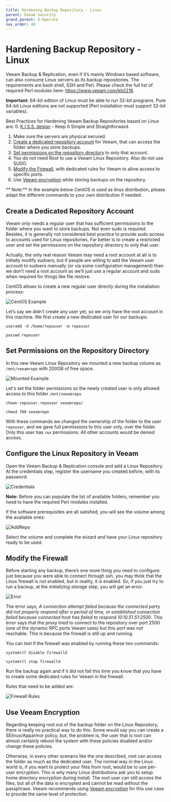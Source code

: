 ```yaml
---
title: Hardening Backup Repository - Linux
parent: Veeam Security
grand_parent: 4-Operate
nav_order: 40
---
```



# Hardening Backup Repository - Linux

Veeam Backup & Replication, even if it’s mainly Windows based software, can also consume Linux servers as its backup repositories. The requirements are bash shell, SSH and Perl. Please check the full list of required Perl modules here: https://www.veeam.com/kb2216.

**Important:** 64-bit edition of Linux must be able to run 32-bit programs. Pure 64-bit Linux editions are not supported (Perl installation must support 32-bit variables).

Best Practices for Hardening Veeam Backup Repositories based on Linux are:
0. [K.I.S.S. design](./infrastructure_hardening.md/#secure-by-design) - Keep It Simple and Straightforward.
1. Make sure the servers are physical secured.
2. [Create a dedicated repository account](#create-a-dedicated-repository-account) for Veeam, that can access the folder where you store backups.
3. [Set permissions on the repository directory](#set-permissions-on-the-repository-directory) to only that account.
4. You do not need Root to use a Veeam Linux Repository. Also do not use SUDO.
5. [Modify the Firewall](#modify-the-firewall), with dedicated rules for Veeam to allow access to specific ports.
6. Use [Veeam encryption](#use-veeam-encryption) while storing backups on the repository.

** Note:** In the example below CentOS is used as linux distribution, please adapt the different commands to your own distribution if needed.

## Create a Dedicated Repository Account

Veeam only needs a regular user that has sufficient permissions to the folder where you want to store backups. Not even sudo is required. Besides, it is generally not considered best practice to provide sudo access to accounts used for Linux repositories. Far better is to create a restricted user and set the permissions on the repository directory to only that user.

Actually, the only real reason Veeam may need a root account at all is to initially modify sudoers, but if people are willing to add the Veeam user account to sudoers manually (or via some configuration management) then we don’t need a root account as we’ll just use a regular account and sudo when required for things like file restore.

CentOS allows to create a new regular user directly during the installation process:

![CentOS Example](Hardening_Linux_Repository_CentOS_Example.png)

Let’s say we didn’t create any user yet, so we only have the root account in this machine. We first create a new dedicated user for our backups:

`useradd -d /home/repouser -m repouser`

`passwd repouser`


## Set Permissions on the Repository Directory
In this new Veeam Linux Repository we mounted a new backup volume as `/mnt/veeamrepo` with 200GB of free space.

![Mounted Example](Hardening_Linux_Repository_Mount.png)

Let's set the folder permissions so the newly created user is only allowed access to this folder `/mnt/veeamrepo`

`chown repouser.repouser veeamrepo/`

`chmod 700 veeamrepo`

With these commands we changed the ownership of the folder to the user `repouser`, and we gave full permissions to this user only, over the folder. Only this user has `rwx` permissions.  All other accounts would be denied access.

## Configure the Linux Repository in Veeam

Open the Veeam Backup & Replication console and add a Linux Repository. At the credentials step, register the username you created before, with its password:

![Credentials](Hardening_Linux_Repository_Credentials.png)

**Note:** Before you can populate the list of available folders, remember you need to have the required Perl modules installed.

If the software prerequisites are all satisfied, you will see the volume among the available ones:

![AddRepo](Hardening_Linux_Repository_Add_Repo.png)

Select the volume and complete the wizard and have your Linux repository ready to be used.

## Modify the Firewall

Before starting any backup, there’s one more thing you need to configure: just because you were able to connect through ssh, you may think that the Linux firewall is not enabled, but in reality, it is enabled. So, if you just try to run a backup, at the _initializing storage_ step, you will get an error:

![Error](Hardening_Linux_Repository_Error.png)

The error says, _A connection attempt failed because the connected party did not properly respond after a period of time, or established connection failed because connected host has failed to respond 10.10.51.51:2500_. This error says that the proxy tried to connect to the repository over port 2500 (one of the dynamic RPC ports Veeam uses) but this port was not reachable. This is because the firewall is still up and running.

You can test if the firewall was enabled by running these two commands:

`systemctl disable firewalld`

`systemctl stop firewalld`

Run the backup again and if it did not fail this time you know that you have to create some dedicated rules for Veeam in the firewall.

Rules that need to be added are:

![Firewall Rules](Hardening_Linux_Repository_Firewall_Rules.png)

## Use Veeam Encryption

Regarding keeping root out of the backup folder on the Linux Repository, there is really no practical way to do this. Some would say you can create a SElinux/Apparmor policy, but, the problem is, the user that is root can almost certainly reboot the system with these policies disabled and/or change these policies.

Otherwise, in every other scenario like the one described, root can access the folder as much as the dedicated user. The normal way in the Linux world is, if you want to protect your files from root, would be to use per-user encryption. This is why many Linux distributions ask you to setup home directory encryption during install. The root user can still access the files, but all of the data is encrypted and cannot be read without the passphrase. Veeam recommends using [Veeam encryption](./infrastructure_hardening.md/#encryption) for this use case to provide the same level of protection.
